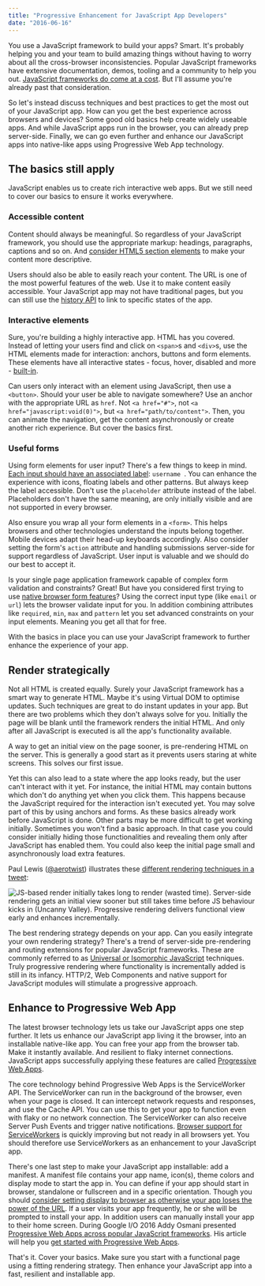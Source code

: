 ```yaml
---
title: "Progressive Enhancement for JavaScript App Developers"
date: "2016-06-16"
---
```

You use a JavaScript framework to build your apps? Smart. It's probably helping you and your team to build amazing things without having to worry about all the cross-browser inconsistencies. Popular JavaScript frameworks have extensive documentation, demos, tooling and a community to help you out. [JavaScript frameworks do come at a cost](https://aerotwist.com/blog/the-cost-of-frameworks/). But I'll assume you're already past that consideration.

So let's instead discuss techniques and best practices to get the most out of your JavaScript app. How can you get the best experience across browsers and devices? Some good old basics help create widely useable apps. And while JavaScript apps run in the browser, you can already prep server-side. Finally, we can go even further and enhance our JavaScript apps into native-like apps using Progressive Web App technology.

## The basics still apply

JavaScript enables us to create rich interactive web apps. But we still need to cover our basics to ensure it works everywhere.

### Accessible content

Content should always be meaningful. So regardless of your JavaScript framework, you should use the appropriate markup: headings, paragraphs, captions and so on. And [consider HTML5 section elements](https://www.smashingmagazine.com/2013/01/the-importance-of-sections/) to make your content more descriptive.

Users should also be able to easily reach your content. The URL is one of the most powerful features of the web. Use it to make content easily accessible. Your JavaScript app may not have traditional pages, but you can still use the [history API](http://html5doctor.com/history-api/) to link to specific states of the app.

### Interactive elements

Sure, you're building a highly interactive app. HTML has you covered. Instead of letting your users find and click on `<span>`s and `<div>`s, use the HTML elements made for interaction: anchors, buttons and form elements. These elements have all interactive states - focus, hover, disabled and more - [built-in](https://www.smashingmagazine.com/2016/05/developing-dependency-awareness/#not-all-buttons-are-created-equal).

Can users only interact with an element using JavaScript, then use a `<button>`. Should your user be able to navigate somewhere? Use an anchor with the appropriate URL as `href`. Not `<a href="#">`, not `<a href="javascript:void(0)">`, but `<a href="path/to/content">`. Then, you can animate the navigation, get the content asynchronously or create another rich experience. But cover the basics first.

### Useful forms

Using form elements for user input? There's a few things to keep in mind. [Each input should have an associated label](https://www.christianheilmann.com/2015/12/04/a-quick-reminder-on-how-and-why-to-use-labels-in-forms-to-make-them-more-accessible/): `username `. You can enhance the experience with icons, floating labels and other patterns. But always keep the label accessible. Don't use the `placeholder` attribute instead of the label. Placeholders don't have the same meaning, are only initially visible and are not supported in every browser.

Also ensure you wrap all your form elements in a `<form>`. This helps browsers and other technologies understand the inputs belong together. Mobile devices adapt their head-up keyboards accordingly. Also consider setting the form's `action` attribute and handling submissions server-side for support regardless of JavaScript. User input is valuable and we should do our best to accept it.

Is your single page application framework capable of complex form validation and constraints? Great! But have you considered first trying to use [native browser form features](http://www.html5rocks.com/en/tutorials/forms/html5forms/)? Using the correct input type (like `email` or `url`) lets the browser validate input for you. In addition combining attributes like `required`, `min`, `max` and `pattern` let you set advanced constraints on your input elements. Meaning you get all that for free.

With the basics in place you can use your JavaScript framework to further enhance the experience of your app.

## Render strategically

Not all HTML is created equally. Surely your JavaScript framework has a smart way to generate HTML. Maybe it's using Virtual DOM to optimise updates. Such techniques are great to do instant updates in your app. But there are two problems which they don't always solve for you. Initially the page will be blank until the framework renders the initial HTML. And only after all JavaScript is executed is all the app's functionality available.

A way to get an initial view on the page sooner, is pre-rendering HTML on the server. This is generally a good start as it prevents users staring at white screens. This solves our first issue.

Yet this can also lead to a state where the app looks ready, but the user can't interact with it yet. For instance, the initial HTML may contain buttons which don't do anything yet when you click them. This happens because the JavaScript required for the interaction isn't executed yet. You may solve part of this by using anchors and forms. As these basics already work before JavaScript is done. Other parts may be more difficult to get working initially. Sometimes you won't find a basic approach. In that case you could consider initially hiding those functionalities and revealing them only after JavaScript has enabled them. You could also keep the initial page small and asynchronously load extra features.

Paul Lewis ([@aerotwist](https://twitter.com/aerotwist)) illustrates these [different rendering techniques in a tweet](https://twitter.com/aerotwist/status/729712502943174657):

![JS-based render initially takes long to render (wasted time). Server-side rendering gets an initial view sooner but still takes time before JS behaviour kicks in (Uncanny Valley). Progressive rendering delivers functional view early and enhances incrementally.](https://www.voorhoede.nl/assets/images/js-render-techniques.jpg "JS-based render initially takes long to render (wasted time). Server-side rendering gets an initial view sooner but still takes time before JS behaviour kicks in (Uncanny Valley). Progressive rendering delivers functional view early and enhances incrementally.")

The best rendering strategy depends on your app. Can you easily integrate your own rendering strategy? There's a trend of server-side pre-rendering and routing extensions for popular JavaScript frameworks. These are commonly referred to as [Universal or Isomorphic JavaScript](https://medium.com/@ghengeveld/isomorphism-vs-universal-javascript-4b47fb481beb#.fwirp2e6w) techniques. Truly progressive rendering where functionality is incrementally added is still in its infancy. HTTP/2, Web Components and native support for JavaScript modules will stimulate a progressive approach.

## Enhance to Progressive Web App

The latest browser technology lets us take our JavaScript apps one step further. It lets us enhance our JavaScript app living it the browser, into an installable native-like app. You can free your app from the browser tab. Make it instantly available. And resilient to flaky internet connections. JavaScript apps successfully applying these features are called [Progressive Web Apps](https://infrequently.org/2015/06/progressive-apps-escaping-tabs-without-losing-our-soul/).

The core technology behind Progressive Web Apps is the ServiceWorker API. The ServiceWorker can run in the background of the browser, even when your page is closed. It can intercept network requests and responses, and use the Cache API. You can use this to get your app to function even with flaky or no network connection. The ServiceWorker can also receive Server Push Events and trigger native notifications. [Browser support for ServiceWorkers](https://jakearchibald.github.io/isserviceworkerready/) is quickly improving but not ready in all browsers yet. You should therefore use ServiceWorkers as an enhancement to your JavaScript app.

There's one last step to make your JavaScript app installable: add a manifest. A manifest file contains your app name, icon(s), theme colors and display mode to start the app in. You can define if your app should start in browser, standalone or fullscreen and in a specific orientation. Though you should [consider setting display to browser as otherwise your app loses the power of the URL](https://adactio.com/journal/10708). If a user visits your app frequently, he or she will be prompted to install your app. In addition users can manually install your app to their home screen. During Google I/O 2016 Addy Osmani presented [Progressive Web Apps across popular JavaScript frameworks](https://www.youtube.com/watch?v=srdKq0DckXQ). His article will help you [get started with Progressive Web Apps](https://addyosmani.com/blog/getting-started-with-progressive-web-apps/).

That's it. Cover your basics. Make sure you start with a functional page using a fitting rendering strategy. Then enhance your JavaScript app into a fast, resilient and installable app.